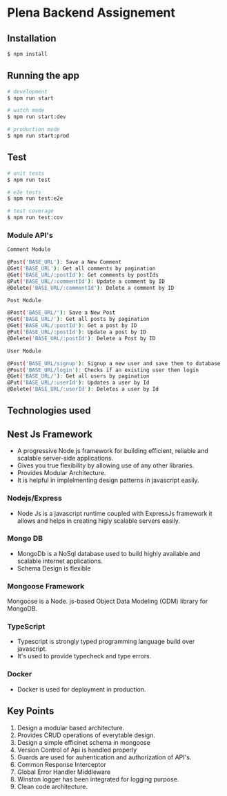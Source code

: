 # Plena Backend Assignement

## Installation

```bash
$ npm install
```

## Running the app

```bash
# development
$ npm run start

# watch mode
$ npm run start:dev

# production mode
$ npm run start:prod
```

## Test

```bash
# unit tests
$ npm run test

# e2e tests
$ npm run test:e2e

# test coverage
$ npm run test:cov
```

### Module API's

```bash
Comment Module

@Post('BASE_URL'): Save a New Comment
@Get('BASE_URL'): Get all comments by pagination
@Get('BASE_URL/:postId'): Get comments by postIds
@Put('BASE_URL/:commentId'): Update a comment by ID
@Delete('BASE_URL/:commentId'): Delete a comment by ID
```

```bash
Post Module

@Post('BASE_URL/'): Save a New Post
@Get('BASE_URL/'): Get all posts by pagination
@Get('BASE_URL/:postId'): Get a post by ID
@Put('BASE_URL/:postId'): Update a post by ID
@Delete('BASE_URL/:postId'): Delete a Post by ID
```

```bash
User Module

@Post('BASE_URL/signup'): Signup a new user and save them to database
@Post('BASE_URL/login'): Checks if an existing user then login
@Get('BASE_URL/'): Get all users by pagination
@Put('BASE_URL/:userId'): Updates a user by Id
@Delete('BASE_URL/:userId'): Deletes a user by Id

```

## Technologies used

## Nest Js Framework

- A progressive Node.js framework for building efficient, reliable and scalable server-side applications.
- Gives you true flexibility by allowing use of any other libraries.
- Provides Modular Architecture.
- It is helpful in implelmenting design patterns in javascript easily.

### Nodejs/Express

- Node Js is a javascript runtime coupled with ExpressJs framework it allows and helps in creating higly scalable servers easily.

### Mongo DB

- MongoDb is a NoSql database used to build highly available and scalable internet applications.
- Schema Design is flexible

### Mongoose Framework

Mongoose is a Node. js-based Object Data Modeling (ODM) library for MongoDB.

### TypeScript

- Typescript is strongly typed programming language build over javascript.
- It's used to provide typecheck and type errors.

### Docker

- Docker is used for deployment in production.

## Key Points

1. Design a modular based architecture.
2. Provides CRUD operations of everytable design.
3. Design a simple efficinet schema in mongoose
4. Version Control of Api is handled properly
5. Guards are used for auhentication and authorization of API's.
6. Common Response Interceptor
7. Global Error Handler Middleware
8. Winston logger has been integrated for logging purpose.
9. Clean code architecture.
